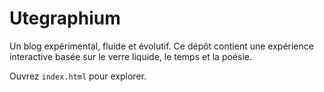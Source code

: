 # Utegraphium

Un blog expérimental, fluide et évolutif. Ce dépôt contient une expérience interactive basée sur le verre liquide, le temps et la poésie.

Ouvrez `index.html` pour explorer.
